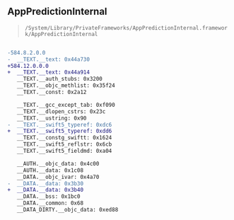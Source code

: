 ## AppPredictionInternal

> `/System/Library/PrivateFrameworks/AppPredictionInternal.framework/AppPredictionInternal`

```diff

-584.8.2.0.0
-  __TEXT.__text: 0x44a730
+584.12.0.0.0
+  __TEXT.__text: 0x44a914
   __TEXT.__auth_stubs: 0x3200
   __TEXT.__objc_methlist: 0x35f24
   __TEXT.__const: 0x2a12

   __TEXT.__gcc_except_tab: 0xf090
   __TEXT.__dlopen_cstrs: 0x23c
   __TEXT.__ustring: 0x90
-  __TEXT.__swift5_typeref: 0xdc6
+  __TEXT.__swift5_typeref: 0xdd6
   __TEXT.__constg_swiftt: 0x1624
   __TEXT.__swift5_reflstr: 0x6cb
   __TEXT.__swift5_fieldmd: 0xa04

   __AUTH.__objc_data: 0x4c00
   __AUTH.__data: 0x1c08
   __DATA.__objc_ivar: 0x4a70
-  __DATA.__data: 0x3b30
+  __DATA.__data: 0x3b40
   __DATA.__bss: 0x1bc0
   __DATA.__common: 0x68
   __DATA_DIRTY.__objc_data: 0xed88

```
